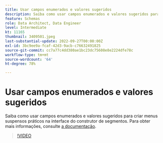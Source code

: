 ```yaml
---
title: Usar campos enumerados e valores sugeridos
description: Saiba como usar campos enumerados e valores sugeridos para criar menus suspensos práticos na interface do construtor de segmentos.
feature: Schemas
role: Data Architect, Data Engineer
level: Intermediate
kt: 11165
thumbnail: 3409501.jpeg
last-substantial-update: 2022-09-27T00:00:00Z
exl-id: 3bc9ee9a-fcaf-42d3-9acb-c76632491825
source-git-commit: cc7a77c4dd380ae1bc23dc75608e8e2224dfe78c
workflow-type: tm+mt
source-wordcount: '64'
ht-degree: 78%

---
```


# Usar campos enumerados e valores sugeridos

Saiba como usar campos enumerados e valores sugeridos para criar menus suspensos práticos na interface do construtor de segmentos. Para obter mais informações, consulte [a documentação](https://experienceleague.adobe.com/docs/experience-platform/xdm/ui/fields/enum.html).

>[!VIDEO](https://video.tv.adobe.com/v/3409501/?quality=12&learn=on)

